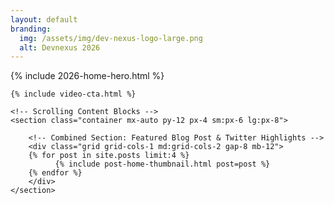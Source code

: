 ```yaml
---
layout: default
branding:
  img: /assets/img/dev-nexus-logo-large.png
  alt: Devnexus 2026
---
```

<div>
{% include 2026-home-hero.html %}

    {% include video-cta.html %}

    <!-- Scrolling Content Blocks -->
    <section class="container mx-auto py-12 px-4 sm:px-6 lg:px-8">

        <!-- Combined Section: Featured Blog Post & Twitter Highlights -->
        <div class="grid grid-cols-1 md:grid-cols-2 gap-8 mb-12">
        {% for post in site.posts limit:4 %}
              {% include post-home-thumbnail.html post=post %}
        {% endfor %}
        </div>
    </section>    
</div>